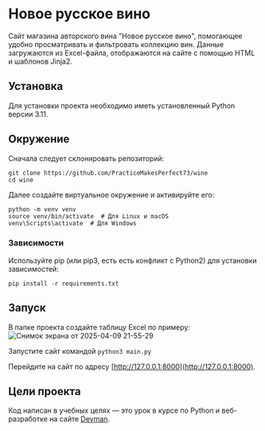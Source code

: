 # Новое русское вино

Сайт магазина авторского вина "Новое русское вино", помогающее удобно просматривать и фильтровать коллекцию вин. Данные загружаются из Excel-файла, отображаются на сайте с помощью HTML и шаблонов Jinja2.

## Установка
Для установки проекта необходимо иметь установленный Python версии 3.11.

## Окружение 
Сначала следует склонировать репозиторий:

```
git clone https://github.com/PracticeMakesPerfect73/wine
cd wine
```
Далее создайте виртуальное окружение и активируйте его:
```
python -m venv venv  
source venv/bin/activate  # Для Linux и macOS  
venv\Scripts\activate  # Для Windows
```

### Зависимости

Используйте pip (или pip3, есть есть конфликт с Python2) для установки зависимостей:

```pip install -r requirements.txt```

## Запуск

В папке проекта создайте таблицу Excel по примеру:
![Снимок экрана от 2025-04-09 21-55-29](https://github.com/user-attachments/assets/c6678545-1120-45f3-a970-8b8167be5be9)

Запустите сайт командой `python3 main.py`

Перейдите на сайт по адресу [http://127.0.0.1:8000](http://127.0.0.1:8000).

## Цели проекта

Код написан в учебных целях — это урок в курсе по Python и веб-разработке на сайте [Devman](https://dvmn.org).
